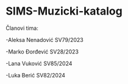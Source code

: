 # SIMS-Muzicki-katalog

Članovi tima:

-Aleksa Nenadović SV79/2023

-Marko Đorđević SV28/2023

-Lana Vuković SV85/2024

-Luka Berić SV82/2024

